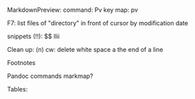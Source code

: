 
MarkdownPreview:
  command: Pv
  key map: <leader>pv

F7: list files of "directory" in front of cursor by modification date

snippets (!!):
  $$
  llii
  
  
Clean up:
  (n) cw: delete white space a the end of a line

Footnotes

Pandoc commands
markmap?


Tables:
